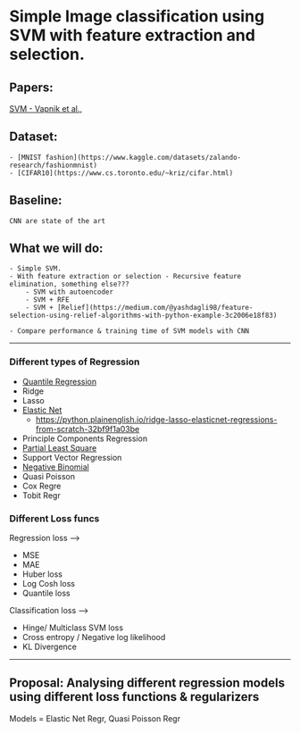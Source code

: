 # Simple Image classification using SVM with feature extraction and selection.

## Papers:
[SVM - Vapnik et al.,](https://link.springer.com/article/10.1007/BF00994018)

## Dataset:
    - [MNIST fashion](https://www.kaggle.com/datasets/zalando-research/fashionmnist)
    - [CIFAR10](https://www.cs.toronto.edu/~kriz/cifar.html)

## Baseline: 
    CNN are state of the art

## What we will do:
    - Simple SVM.
    - With feature extraction or selection - Recursive feature elimination, something else???
        - SVM with autoencoder
        - SVM + RFE
        - SVM + [Relief](https://medium.com/@yashdagli98/feature-selection-using-relief-algorithms-with-python-example-3c2006e18f83)

    - Compare performance & training time of SVM models with CNN 

---

### Different types of Regression
- [Quantile Regression](https://towardsdatascience.com/quantile-regression-ff2343c4a03)
- Ridge
- Lasso
- [Elastic Net](https://machinelearningmastery.com/elastic-net-regression-in-python/)
    - https://python.plainenglish.io/ridge-lasso-elasticnet-regressions-from-scratch-32bf9f1a03be
- Principle Components Regression
- [Partial Least Square](https://www.xlstat.com/en/solutions/features/partial-least-squares-regression#:~:text=The%20Partial%20Least%20Squares%20regression,used%20to%20perfom%20a%20regression.&text=Some%20programs%20differentiate%20PLS%201,is%20only%20one%20dependent%20variable.)
- Support Vector Regression
- [Negative Binomial](https://data.library.virginia.edu/getting-started-with-negative-binomial-regression-modeling/)
- Quasi Poisson
- Cox Regre
- Tobit Regr

### Different Loss funcs
Regression loss -->
- MSE
- MAE
- Huber loss
- Log Cosh loss
- Quantile loss

Classification loss -->
- Hinge/ Multiclass SVM loss
- Cross entropy / Negative log likelihood
- KL Divergence

----

## Proposal: Analysing different regression models using different loss functions & regularizers
Models = Elastic Net Regr, Quasi Poisson Regr